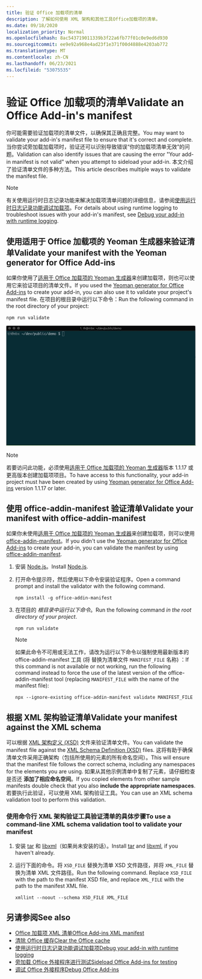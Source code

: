 ```yaml
---
title: 验证 Office 加载项的清单
description: 了解如何使用 XML 架构和其他工具Office加载项的清单。
ms.date: 09/18/2020
localization_priority: Normal
ms.openlocfilehash: 8ac543719011339b3f22a6fb77f01c0e9ed6d930
ms.sourcegitcommit: ee9e92a968e4ad23f1e371f00d4888e4203ab772
ms.translationtype: MT
ms.contentlocale: zh-CN
ms.lasthandoff: 06/23/2021
ms.locfileid: "53075535"
---
```

# <a name="validate-an-office-add-ins-manifest"></a><span data-ttu-id="f78a3-103">验证 Office 加载项的清单</span><span class="sxs-lookup"><span data-stu-id="f78a3-103">Validate an Office Add-in's manifest</span></span>

<span data-ttu-id="f78a3-104">你可能需要验证加载项的清单文件，以确保其正确且完整。</span><span class="sxs-lookup"><span data-stu-id="f78a3-104">You may want to validate your add-in's manifest file to ensure that it's correct and complete.</span></span> <span data-ttu-id="f78a3-105">当你尝试旁加载加载项时，验证还可以识别导致错误“你的加载项清单无效”的问题。</span><span class="sxs-lookup"><span data-stu-id="f78a3-105">Validation can also identify issues that are causing the error "Your add-in manifest is not valid" when you attempt to sideload your add-in.</span></span> <span data-ttu-id="f78a3-106">本文介绍了验证清单文件的多种方法。</span><span class="sxs-lookup"><span data-stu-id="f78a3-106">This article describes multiple ways to validate the manifest file.</span></span>

> [!NOTE]
> <span data-ttu-id="f78a3-107">有关使用运行时日志记录功能来解决加载项清单问题的详细信息，请参阅[使用运行时日志记录功能调试加载项](runtime-logging.md)。</span><span class="sxs-lookup"><span data-stu-id="f78a3-107">For details about using runtime logging to troubleshoot issues with your add-in's manifest, see [Debug your add-in with runtime logging](runtime-logging.md).</span></span>

## <a name="validate-your-manifest-with-the-yeoman-generator-for-office-add-ins"></a><span data-ttu-id="f78a3-108">使用适用于 Office 加载项的 Yeoman 生成器来验证清单</span><span class="sxs-lookup"><span data-stu-id="f78a3-108">Validate your manifest with the Yeoman generator for Office Add-ins</span></span>

<span data-ttu-id="f78a3-109">如果你使用了[适用于 Office 加载项的 Yeoman 生成器](https://www.npmjs.com/package/generator-office)来创建加载项，则也可以使用它来验证项目的清单文件。</span><span class="sxs-lookup"><span data-stu-id="f78a3-109">If you used the [Yeoman generator for Office Add-ins](https://www.npmjs.com/package/generator-office) to create your add-in, you can also use it to validate your project's manifest file.</span></span> <span data-ttu-id="f78a3-110">在项目的根目录中运行以下命令：</span><span class="sxs-lookup"><span data-stu-id="f78a3-110">Run the following command in the root directory of your project:</span></span>

```command&nbsp;line
npm run validate
```

![动态 GIF，显示 Yo Office验证程序在命令行中运行并生成显示"验证通过"的结果。](../images/yo-office-validator.gif)

> [!NOTE]
> <span data-ttu-id="f78a3-112">若要访问此功能，必须使用[适用于 Office 加载项的 Yeoman 生成器](https://www.npmjs.com/package/generator-office)版本 1.1.17 或更高版本创建加载项项目。</span><span class="sxs-lookup"><span data-stu-id="f78a3-112">To have access to this functionality, your add-in project must have been created by using [Yeoman generator for Office Add-ins](https://www.npmjs.com/package/generator-office) version 1.1.17 or later.</span></span>

## <a name="validate-your-manifest-with-office-addin-manifest"></a><span data-ttu-id="f78a3-113">使用 office-addin-manifest 验证清单</span><span class="sxs-lookup"><span data-stu-id="f78a3-113">Validate your manifest with office-addin-manifest</span></span>

<span data-ttu-id="f78a3-114">如果你未使用[适用于 Office 加载项的 Yeoman 生成器](https://www.npmjs.com/package/generator-office)来创建加载项，则可以使用 [office-addin-manifest](https://www.npmjs.com/package/office-addin-manifest)。</span><span class="sxs-lookup"><span data-stu-id="f78a3-114">If you didn't use the [Yeoman generator for Office Add-ins](https://www.npmjs.com/package/generator-office) to create your add-in, you can validate the manifest by using [office-addin-manifest](https://www.npmjs.com/package/office-addin-manifest).</span></span>

1. <span data-ttu-id="f78a3-115">安装 [Node.js](https://nodejs.org/download/)。</span><span class="sxs-lookup"><span data-stu-id="f78a3-115">Install [Node.js](https://nodejs.org/download/).</span></span>

2. <span data-ttu-id="f78a3-116">打开命令提示符，然后使用以下命令安装验证程序。</span><span class="sxs-lookup"><span data-stu-id="f78a3-116">Open a command prompt and install the validator with the following command.</span></span>

    ```command&nbsp;line
    npm install -g office-addin-manifest
    ```

3. <span data-ttu-id="f78a3-117">在项目的 *根目录中运行以下命令*。</span><span class="sxs-lookup"><span data-stu-id="f78a3-117">Run the following command *in the root directory of your project*.</span></span>

    ```command&nbsp;line
    npm run validate
    ```

    > [!NOTE]
    > <span data-ttu-id="f78a3-118">如果此命令不可用或无法工作，请改为运行以下命令以强制使用最新版本的 office-addin-manifest 工具 (将 替换为清单文件 `MANIFEST_FILE` 名称) ：</span><span class="sxs-lookup"><span data-stu-id="f78a3-118">If this command is not available or not working, run the following command instead to force the use of the latest version of the office-addin-manifest tool (replacing `MANIFEST_FILE` with the name of the manifest file):</span></span>
    >
    > ```command&nbsp;line
    > npx --ignore-existing office-addin-manifest validate MANIFEST_FILE
    > ```

## <a name="validate-your-manifest-against-the-xml-schema"></a><span data-ttu-id="f78a3-119">根据 XML 架构验证清单</span><span class="sxs-lookup"><span data-stu-id="f78a3-119">Validate your manifest against the XML schema</span></span>

<span data-ttu-id="f78a3-120">可以根据 [XML 架构定义 (XSD)](/openspecs/office_file_formats/ms-owemxml/c6a06390-34b8-4b42-82eb-b28be12494a8) 文件来验证清单文件。</span><span class="sxs-lookup"><span data-stu-id="f78a3-120">You can validate the manifest file against the [XML Schema Definition (XSD)](/openspecs/office_file_formats/ms-owemxml/c6a06390-34b8-4b42-82eb-b28be12494a8) files.</span></span> <span data-ttu-id="f78a3-121">这将有助于确保清单文件采用正确架构（包括所使用的元素的所有命名空间）。</span><span class="sxs-lookup"><span data-stu-id="f78a3-121">This will ensure that the manifest file follows the correct schema, including any namespaces for the elements you are using.</span></span> <span data-ttu-id="f78a3-122">如果从其他示例清单中复制了元素，请仔细检查是否还 **添加了相应命名空间**。</span><span class="sxs-lookup"><span data-stu-id="f78a3-122">If you copied elements from other sample manifests double check that you also **include the appropriate namespaces**.</span></span> <span data-ttu-id="f78a3-123">若要执行此验证，可以使用 XML 架构验证工具。</span><span class="sxs-lookup"><span data-stu-id="f78a3-123">You can use an XML schema validation tool to perform this validation.</span></span>

### <a name="to-use-a-command-line-xml-schema-validation-tool-to-validate-your-manifest"></a><span data-ttu-id="f78a3-124">使用命令行 XML 架构验证工具验证清单的具体步骤</span><span class="sxs-lookup"><span data-stu-id="f78a3-124">To use a command-line XML schema validation tool to validate your manifest</span></span>

1. <span data-ttu-id="f78a3-125">安装 [tar](https://www.gnu.org/software/tar/) 和 [libxml](http://xmlsoft.org/FAQ.html)（如果尚未安装的话）。</span><span class="sxs-lookup"><span data-stu-id="f78a3-125">Install [tar](https://www.gnu.org/software/tar/) and [libxml](http://xmlsoft.org/FAQ.html), if you haven't already.</span></span>

2. <span data-ttu-id="f78a3-p104">运行下面的命令。将 `XSD_FILE` 替换为清单 XSD 文件路径，并将 `XML_FILE` 替换为清单 XML 文件路径。</span><span class="sxs-lookup"><span data-stu-id="f78a3-p104">Run the following command. Replace `XSD_FILE` with the path to the manifest XSD file, and replace `XML_FILE` with the path to the manifest XML file.</span></span>
    
    ```command&nbsp;line
    xmllint --noout --schema XSD_FILE XML_FILE
    ```

## <a name="see-also"></a><span data-ttu-id="f78a3-128">另请参阅</span><span class="sxs-lookup"><span data-stu-id="f78a3-128">See also</span></span>

- [<span data-ttu-id="f78a3-129">Office 加载项 XML 清单</span><span class="sxs-lookup"><span data-stu-id="f78a3-129">Office Add-ins XML manifest</span></span>](../develop/add-in-manifests.md)
- [<span data-ttu-id="f78a3-130">清除 Office 缓存</span><span class="sxs-lookup"><span data-stu-id="f78a3-130">Clear the Office cache</span></span>](clear-cache.md)
- [<span data-ttu-id="f78a3-131">使用运行时日志记录功能调试加载项</span><span class="sxs-lookup"><span data-stu-id="f78a3-131">Debug your add-in with runtime logging</span></span>](runtime-logging.md)
- [<span data-ttu-id="f78a3-132">旁加载 Office 外接程序进行测试</span><span class="sxs-lookup"><span data-stu-id="f78a3-132">Sideload Office Add-ins for testing</span></span>](sideload-office-add-ins-for-testing.md)
- [<span data-ttu-id="f78a3-133">调试 Office 外接程序</span><span class="sxs-lookup"><span data-stu-id="f78a3-133">Debug Office Add-ins</span></span>](debug-add-ins-using-f12-developer-tools-on-windows-10.md)
